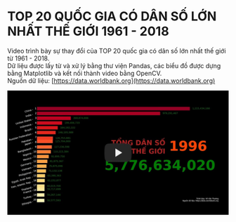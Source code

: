 # TOP 20 QUỐC GIA CÓ DÂN SỐ LỚN NHẤT THẾ GIỚI 1961 - 2018

Video trình bày sự thay đổi của TOP 20 quốc gia có dân số lớn nhất thế giới từ 1961 - 2018.  
Dữ liệu được lấy từ và xử lý bằng thư viện Pandas, các biểu đồ được dựng bằng Matplotlib và kết nối thành video bằng OpenCV.  
Nguồn dữ liệu: [https://data.worldbank.org](https://data.worldbank.org)
  
  
[![TOP 20 QUỐC GIA CÓ DÂN SỐ LỚN NHẤT THẾ GIỚI 1961 - 2018](BAR-PLOT_WORLD-POPULATION.jpg)](https://youtu.be/cb75RqmRlic "TOP 20 quốc gia dân số lớn nhất")